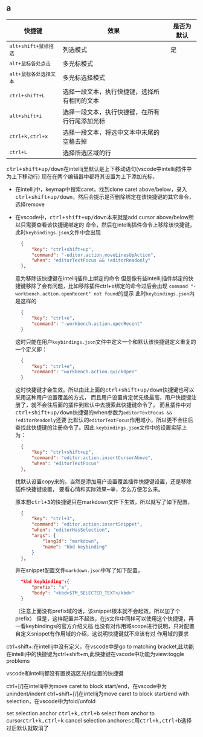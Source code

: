 ## a



| 快捷键                          | 效果                                          | 是否为默认 |
| ------------------------------- | --------------------------------------------- | ---- |
| <kbd>alt+shift+鼠标拖选</kbd>   | 列选模式                                      |是
| <kbd>alt+鼠标各处点击</kbd>     | 多光标模式                                    |
| <kbd>alt+鼠标各处选择文本</kbd> | 多光标选择模式                                |
| <kbd>ctrl+shift+L</kbd>         | 选择一段文本，执行快捷键，选择所有相同的文本  |
| <kbd>alt+shift+i</kbd>          | 选择一段文本，执行快捷键，在所有行行尾添加光标 |
| <kbd>ctrl+k,ctrl+x</kbd>        | 选择一段文本，将选中文本中末尾的空格去掉     |
| <kbd>ctrl+L</kbd>               | 选择所选区域的行                              |




<kbd>ctrl+shift+up/down</kbd>在intellij里默认是上下移动语句(vscode中intellij插件中为上下移动行)
现在在两个编辑器中都将其设置为上下添加光标，
- 在intellij中，keymap中搜索caret，找到clone caret above/below，录入<kbd>ctrl+shift+up/down</kbd>，然后会提示是否删除绑定在该快捷键的其它命令，选择remove
- 在vscode中，<kbd>ctrl+shift+up/down</kbd>本来就是add cursor above/below所以只需要查看该快捷键绑定的
  命令，然后在intellij插件命令上移除该快捷键，此时`keybindings.json`文件中会出现
  ```json
    {
        "key": "ctrl+shift+up",
        "command": "-editor.action.moveLinesUpAction",
        "when": "editorTextFocus && !editorReadonly"
    },
  ```
  意为移除该快捷键在intellij插件上绑定的命令
  但是像有些intellij插件绑定的快捷键移除了会有问题，比如移除插件ctrl+e绑定的命令过后会出现
  `command "-workbench.action.openRecent" not found`的提示
  此时`keybindings.json`内是这样的
  ```json
    {
        "key": "ctrl+e",
        "command": "-workbench.action.openRecent"
    }
  ```
  这时只能在用户`keybindings.json`文件中定义一个和默认该快捷键定义重复的一个定义即：
  ```json
    {
        "key": "ctrl+e",
        "command": "workbench.action.quickOpen"
    }
  ```
  这时快捷键才会生效。所以由此上面的<kbd>ctrl+shift+up/down</kbd>快捷键也可以采用这种用户设置覆盖的方式，
  而且用户设置肯定优先级最高，用户快捷键注册了，就不会往后面的插件到默认中去搜索此快捷键命令了，
  而且插件中对<kbd>ctrl+shift+up/down</kbd>快捷键的when参数为`editorTextFocus && !editorReadonly`还要
  比默认的`editorTextFocus`作用域小，所以更不会往后查找此快捷键的注册命令了。因此
  `keybindings.json`文件中的设置实际上为：
  ```json
    {
        "key": "ctrl+shift+up",
        "command": "editor.action.insertCursorAbove",
        "when": "editorTextFocus"
    },
  ```
  找默认设置copy来的。当然是添加用户设置覆盖插件快捷键设置，还是移除插件快捷键设置，
  要看心情和实际效果~😁，怎么方便怎么来。

  原本想<kbd>ctrl+3</kbd>的快捷键只在markdown文件下生效，所以就写了如下配置，
  ```json
    {
        "key": "ctrl+3",
        "command": "editor.action.insertSnippet",
        "when": "editorHasSelection",
        "args": {
            "langId": "markdown",
            "name": "kbd keybinding"
        }
    },
  ```
  并在snippet配置文件`markdown.json`中写了如下配置，
  ```json
  	"kbd keybinding":{
		"prefix": "a",
		"body": "<kbd>$TM_SELECTED_TEXT</kbd>"
	}
  ```
  （注意上面没有prefix域的话，该snippet根本就不会起效，所以加了个prefix）
  但是，这样配置并不起效，在js文件中同样可以使用这个快捷键，再一看keybindings的官方介绍文档
  也没有对作用域scope进行说明，只对配置自定义snippet有作用域的介绍，这说明快捷键就不应该有对
  作用域的要求


ctrl+shift+\:在intellij中没有定义，在vscode中是go to matching bracket,此功能在intellij中的快捷键为ctrl+shift+m,此快捷键在vscode中功能为view:toggle problems

vscode和intellij都没有置换选区光标位置的快捷键

ctrl+[/]在intellij中为move caret to block start/end，在vscode中为unindent/indent
ctrl+shift+[/]在intellij为move caret to block start/end with selection，在vscode中为fold/unfold

set selection anchor <kbd>ctrl+k,ctrl+b</kbd>
select from anchor to cursor<kbd>ctrl+k,ctrl+k</kbd>
cancel selection anchor<kbd>esc</kbd>用<kbd>ctrl+k,ctrl+b</kbd>选择过后默认就取消了